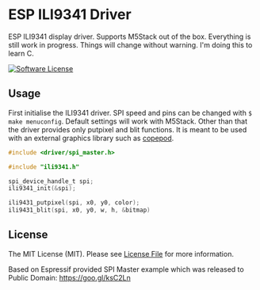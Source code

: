 # ESP ILI9341 Driver

ESP ILI9341 display driver. Supports M5Stack out of the box. Everything is still work in progress. Things will change without warning. I'm doing this to learn C.

[![Software License](https://img.shields.io/badge/license-MIT-brightgreen.svg?style=flat-square)](LICENSE.md)

## Usage

First initialise the ILI9341 driver. SPI speed and pins can be changed with `$ make menuconfig`. Default settings will work with M5Stack. Other than that the driver provides only putpixel and blit functions. It is meant to be used with an external graphics library such as [copepod](https://github.com/tuupola/copepod).

```c
#include <driver/spi_master.h>

#include "ili9341.h"

spi_device_handle_t spi;
ili9341_init(&spi);

ili9431_putpixel(spi, x0, y0, color);
ili9431_blit(spi, x0, y0, w, h, &bitmap)
```

## License

The MIT License (MIT). Please see [License File](LICENSE.md) for more information.

Based on Espressif provided SPI Master example which was released to Public Domain: https://goo.gl/ksC2Ln
